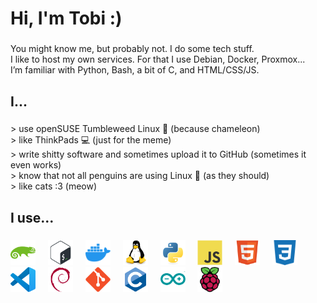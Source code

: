 <h1 align="left">Hi, I'm Tobi :)</h1>

###

<p align="left">You might know me, but probably not. I do some tech stuff.<br>I like to host my own services. For that I use Debian, Docker, Proxmox...<br>I’m familiar with Python, Bash, a bit of C, and HTML/CSS/JS.</p>

###

<h2 align="left">I...</h2>

###

<p align="left">> use openSUSE Tumbleweed Linux 🦎 (because chameleon)<br>> like ThinkPads 💻 (just for the meme)<br>> write shitty software and sometimes upload it to GitHub (sometimes it even works)<br>> know that not all penguins are using Linux 🐧 (as they should)<br>> like cats :3 (meow)</p>

###

<h2 align="left">I use...</h2>

###

<div align="left">
  <img src="Images/opensuse-original.svg" alt="opensuse logo" width="40" height="40"/>
  <img width="12" />
  <img src="Images/bash-original.svg" alt="bash logo" width="40" height="40"/>
  <img width="12" />
  <img src="Images/2496ED.svg" alt="docker logo" width="40" height="40"/>
  <img width="12" />
  <img src="Images/linux-original.svg" alt="linux logo" width="40" height="40"/>
  <img width="12" />
  <img src="Images/python-original.svg" alt="python logo" width="40" height="40"/>
  <img width="12" />
  <img src="Images/javascript-original.svg" alt="javascript logo" width="40" height="40"/>
  <img width="12" />
  <img src="Images/html5-original.svg" alt="html5 logo" width="40" height="40"/>
  <img width="12" />
  <img src="Images/1572B6.svg" alt="css3 logo" width="40" height="40"/>
  <img width="12" />
  <img src="Images/vscode-original.svg" alt="vscode logo" width="40" height="40"/>
  <img width="12" />
  <img src="Images/debian-original.svg" alt="debian logo" width="40" height="40"/>
  <img width="12" />
  <img src="Images/git-original.svg" alt="git logo" width="40" height="40"/>
  <img width="12" />
  <img src="Images/c-original.svg" alt="c logo" width="40" height="40"/>
  <img width="12" />
  <img src="Images/arduino-original.svg" alt="arduino logo" width="40" height="40"/>
  <img width="12" />
  <img src="Images/raspberrypi-original.svg" alt="raspberrypi logo" width="40" height="40"/>
</div>

###
